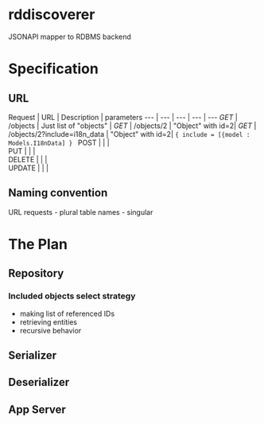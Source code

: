 # rddiscoverer
JSONAPI mapper to RDBMS backend
# Specification
## URL
Request | URL | Description | parameters
--- | --- | --- | --- | ---
*GET* | /objects | Just list of "objects" |
*GET* | /objects/2 | "Object" with id=2|
*GET* | /objects/2?include=i18n_data | "Object" with id=2| ```{ include = [{model : Models.I18nData] } ```
POST  |   |   |  
PUT  |   |   |  
DELETE  |   |   |  
UPDATE  |   |   |  

## Naming convention
URL requests - plural
table names - singular

# The Plan
## Repository
### Included objects select strategy
* making list of referenced IDs
* retrieving entities
* recursive behavior

## Serializer
## Deserializer
## App Server
